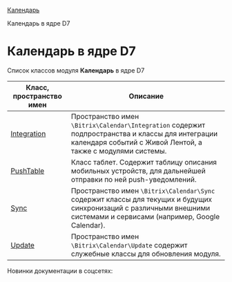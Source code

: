 [Календарь](/api_help/calendar/index.php)

Календарь в ядре D7

Календарь в ядре D7
===================

Список классов модуля **Календарь** в ядре D7

| Класс, пространство имен | Описание |
| --- | --- |
| [Integration](https://dev.1c-bitrix.ru/api_d7/bitrix/calendar/integration/index.php) | Пространство имен `\Bitrix\Calendar\Integration` содержит подпространства и классы для интеграции календаря событий с Живой Лентой, а также с модулями системы. |
| [PushTable](https://dev.1c-bitrix.ru/api_d7/bitrix/calendar/pushtable/index.php) | Класс таблет. Содержит таблицу описания мобильных устройств, для дальнейшей отправки по ней push-уведомлений. |
| [Sync](https://dev.1c-bitrix.ru/api_d7/bitrix/calendar/sync/index.php) | Пространство имен `\Bitrix\Calendar\Sync` содержит классы для текущих и будущих синхронизаций с различными внешними системами и сервисами (например, Google Calendar). |
| [Update](https://dev.1c-bitrix.ru/api_d7/bitrix/calendar/update/index.php) | Пространство имен `\Bitrix\Calendar\Update` содержит служебные классы для обновления модуля. |

Новинки документации в соцсетях: